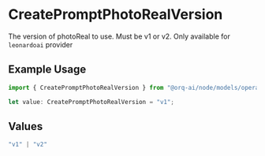 # CreatePromptPhotoRealVersion

The version of photoReal to use. Must be v1 or v2. Only available for `leonardoai` provider

## Example Usage

```typescript
import { CreatePromptPhotoRealVersion } from "@orq-ai/node/models/operations";

let value: CreatePromptPhotoRealVersion = "v1";
```

## Values

```typescript
"v1" | "v2"
```